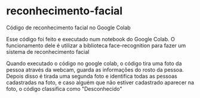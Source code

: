 # reconhecimento-facial
Código de reconhecimento facial no Google Colab

Esse código foi feito e executado num notebook do Google Colab. O funcionamento dele é utilizar a biblioteca face-recognition para fazer um sistema de reconhecimento facial

Quando executado o código no google colab, o código tira uma foto da pessoa através da webcam, guarda as informações do rosto da pessoa.
Depois disso é tirada uma segunda foto e identifica todas as pessoas cadastradas na foto, e caso alguém que não estiver cadastrado aparecer na foto, o código classifica como "Desconhecido"
